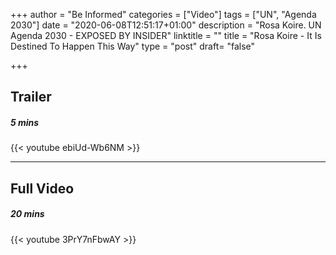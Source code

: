 +++
author = "Be Informed"
categories = ["Video"]
tags = ["UN", "Agenda 2030"]
date = "2020-06-08T12:51:17+01:00"
description = "Rosa Koire. UN Agenda 2030  - EXPOSED BY INSIDER"
linktitle = ""
title = "Rosa Koire - It Is Destined To Happen This Way"
type = "post"
draft= "false"

+++

## Trailer
##### 5 mins 
{{< youtube ebiUd-Wb6NM >}} 
 
 
***

 
## Full Video
##### 20 mins
{{< youtube 3PrY7nFbwAY >}}
